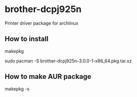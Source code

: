 brother-dcpj925n
================

Printer driver package for archlinux

How to install
----------------

makepkg

sudo pacman -S brother-dcpj925n-3.0.0-1-x86_64.pkg.tar.xz

How to make AUR package
----------------

makepkg -s
